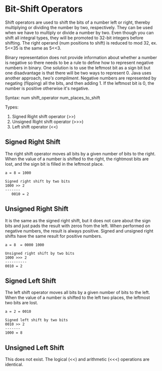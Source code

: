 # Bit-Shift Operators
Shift operators are used to shift the bits of a number left or right, thereby multiplying or dividing the number by two, respectively. They can be used when we have to multiply or divide a number by two. Even though you can shift all integral types, they will be promoted to 32-bit integers before shifting. The right operand (num positions to shift) is reduced to mod 32, ex. 5<<35 is the same as 5<<3.

Binary representation does not provide information about whether a number is negative so there needs to be a rule to define how to represent negative numbers in binary. One solution is to use the leftmost bit as a sign bit but one disadvantage is that there will be two ways to represent 0. Java uses another approach, *two's compliment*. Negative numbers are represented by negating (flipping) all the bits, and then adding 1. If the leftmost bit is 0, the number is positive otherwise it's negative.

Syntax:  num  shift_operator  num_places_to_shift

Types:
1. Signed Right shift operator (>>)
2. Unsigned Right shift operator (>>>)
3. Left shift operator (<<)

## Signed Right Shift
The right shift operator moves all bits by a given number of bits to the right. When the value of a number is shifted to the right, the rightmost bits are lost, and the sign bit is filled in the leftmost place.

```
a = 8 = 1000

Signed right shift by two bits
1000 >> 2
-------
   0010 = 2
```

## Unsigned Right Shift
It is the same as the signed right shift, but it does not care about the sign bits and just pads the result with zeros from the left. When performed on negative numbers, the result is always positive. Signed and unsigned right shifts have the same result for positive numbers.

```
a = 8  = 0000 1000

Unsigned right shift by two bits
1000 >>> 2
----------
0010 = 2

```

## Signed Left Shift
The left shift operator moves all bits by a given number of bits to the left. When the value of a number is shifted to the left two places, the leftmost two bits are lost.

```
a = 2 = 0010

Signed left shift by two bits
0010 >> 2
-------
1000 = 8
```

## Unsigned Left Shift
This does not exist. The logical (<<) and arithmetic (<<<) operations are identical.
